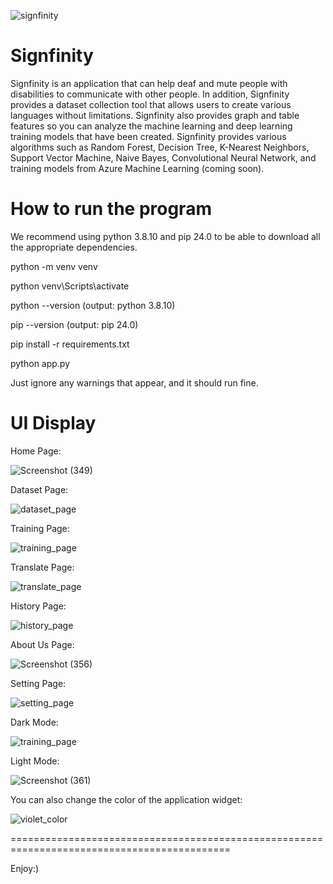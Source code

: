 ![signfinity](https://github.com/adyamp107/Signfinity/assets/137896283/b382f242-02fc-45a4-8d11-eee2b966d3f8)

# Signfinity

Signfinity is an application that can help deaf and mute people with disabilities to communicate with other people. In addition, Signfinity provides a dataset collection tool that allows users to create various languages ​​without limitations. Signfinity also provides graph and table features so you can analyze the machine learning and deep learning training models that have been created. Signfinity provides various algorithms such as Random Forest, Decision Tree, K-Nearest Neighbors, Support Vector Machine, Naive Bayes, Convolutional Neural Network, and training models from Azure Machine Learning (coming soon).

# How to run the program

We recommend using python 3.8.10 and pip 24.0 to be able to download all the appropriate dependencies.

python -m venv venv

python venv\Scripts\activate

python --version (output: python 3.8.10)

pip --version (output: pip 24.0)

pip install -r requirements.txt

python app.py

Just ignore any warnings that appear, and it should run fine.

# UI Display

Home Page:

![Screenshot (349)](https://github.com/adyamp107/Signfinity/assets/137896283/ce67ace3-338f-41c9-98ee-4d3e36388887)

Dataset Page:

![dataset_page](https://github.com/adyamp107/Signfinity/assets/137896283/66c92cfc-f057-4bb7-83f8-fc4dbd1dcfb4)

Training Page:

![training_page](https://github.com/adyamp107/Signfinity/assets/137896283/9a076cd8-6c47-4105-b634-2f2dcc2c43f4)

Translate Page:

![translate_page](https://github.com/adyamp107/Signfinity/assets/137896283/1f0903c6-3c1f-4ee9-b4c1-760d4f025d0f)

History Page:

![history_page](https://github.com/adyamp107/Signfinity/assets/137896283/10db548a-5f50-471e-8b02-68d2650d6b21)

About Us Page:

![Screenshot (356)](https://github.com/adyamp107/Signfinity/assets/137896283/5d9e87a2-b29c-43eb-98ad-caa5edab36d6)

Setting Page:

![setting_page](https://github.com/adyamp107/Signfinity/assets/137896283/dc8b1341-a453-4d8a-9b30-3338d69f6c74)

Dark Mode:

![training_page](https://github.com/adyamp107/Signfinity/assets/137896283/b2f506cf-bc07-4e1d-b34e-6cc363041013)

Light Mode:

![Screenshot (361)](https://github.com/adyamp107/Signfinity/assets/137896283/99e31e08-7ec1-474b-89e1-7e8f77975c98)

You can also change the color of the application widget:

![violet_color](https://github.com/adyamp107/Signfinity/assets/137896283/6895b98b-23e2-48ba-9422-c9908fc22fa8)

============================================================================================

Enjoy:)
